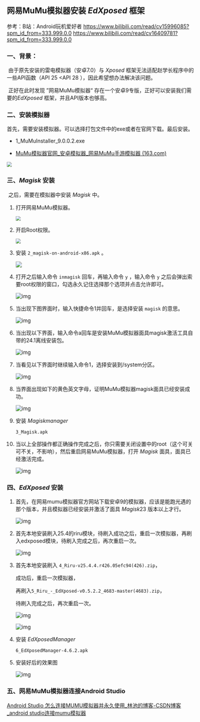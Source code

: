 ## 网易MuMu模拟器安装 $EdXposed$ 框架
参考：B站：Android玩机爱好者
https://www.bilibili.com/read/cv15996085?spm_id_from=333.999.0.0
https://www.bilibili.com/read/cv16409781?spm_id_from=333.999.0.0




### 一、背景：

​		由于原先安装的雷电模拟器（安卓7.0）与 $Xposed$ 框架无法适配赵学长程序中的一些API函数（API $25$ <API $28$ ），因此希望想办法解决该问题。

​		正好在此时发现 ”网易MuMu模拟器“ 存在一个安卓9专版，正好可以安装我们需要的$EdXposed$ 框架，并且API版本也够高。



### 二、安装模拟器

​		首先，需要安装模拟器。可以选择打包文件中的exe或者在官网下载。最后安装。

- 1_MuMuInstaller_9.0.0.2.exe

- [MuMu模拟器官网_安卓模拟器_网易MuMu手游模拟器 (163.com)](https://mumu.163.com/)

<img src="https://i0.hdslb.com/bfs/album/d74aecd08dfc27199682d9fd99e5c3d6f3ab2442.png" style="zoom:80%;" />



### 三、$Magisk$ 安装

​		之后，需要在模拟器中安装 $Magisk$ 中。

1. 打开网易MuMu模拟器。

   <img src="https://i0.hdslb.com/bfs/album/bc6f4fe398bc0f8b3a56cccca45fd63bcccc8af5.png" style="zoom: 80%;" />

   

2. 开启Root权限。

   <img src="https://i0.hdslb.com/bfs/album/314575f7310e1e6479051e45a87f42d059cc8593.png" style="zoom:80%;" />

   

3. 安装 `2_magisk-on-android-x86.apk` 。

   ![](https://i0.hdslb.com/bfs/album/fb03aebdc3b1764e695ca6c58a711d8d1624c699.png)

   

4. 打开之后输入命令 `inmagisk` 回车，再输入命令 `y` ，输入命令 `y` 之后会弹出索要root权限的窗口，勾选永久记住选择那个选项并点击允许即可。

   ![img](https://i0.hdslb.com/bfs/article/a92b291b136e8580d05ec90b2f1d44fc0e6f0dd7.png@942w_588h_progressive.webp)

   

5. 当出现下图界面时，输入快捷命令1并回车，是选择安装 `magisk` 的意思。

   ![img](https://i0.hdslb.com/bfs/article/e34942208c961e54c5eaf492c3a95e59d6425eb9.png@942w_588h_progressive.webp)

   

6. 当出现以下界面，输入命令a回车是安装MuMu模拟器面具magisk激活工具自带的24.1离线安装包。

   ![img](https://i0.hdslb.com/bfs/article/45737a2426c73f754d77c5d4ddd0fa6f54b7f35b.png@942w_591h_progressive.webp)

   

7. 当看见以下界面时继续输入命令1，选择安装到/system分区。

   ![img](https://i0.hdslb.com/bfs/article/578062fb691f3d542a6d19eaea9493c1a3ee0bd0.png@942w_588h_progressive.webp)

   

8. 当界面出现如下的黄色英文字母，证明MuMu模拟器magisk面具已经安装成功。

   ![img](https://i0.hdslb.com/bfs/article/9a471f566c71772d810ec698a7e568033d030d05.png@942w_590h_progressive.webp)

   

9. 安装 $Magiskmanager$

   `3_Magisk.apk`

   

10. 当以上全部操作都正确操作完成之后，你只需要关闭设置中的root（这个可关可不关，不影响），然后重启网易MuMu模拟器，打开 $Magisk$ 面具，面具已经激活完成。

    ![img](https://i0.hdslb.com/bfs/article/98b0ee2245ea1bfb95f84dcfd7484dc2c4c566bd.png@942w_582h_progressive.webp)

    

### 四、$EdXposed$ 安装

1. 首先，在网易mumu模拟器官方网站下载安卓9的模拟器，应该是能跑光遇的那个版本，并且模拟器已经安装并激活了面具 $Magisk23$ 版本以上才行。

   ![img](https://i0.hdslb.com/bfs/article/a8b90750f09d948655508a021ecd3115a325bd43.png@942w_587h_progressive.webp)

   

2. 首先本地安装刷入25.4的riru模块，待刷入成功之后，重启一次模拟器，再刷入edxposed模块，待刷入完成之后，再次重启一次。

   ![img](https://i0.hdslb.com/bfs/article/a8b90750f09d948655508a021ecd3115a325bd43.png@942w_587h_progressive.webp)

   

3. 首先本地安装刷入 `4_Riru-v25.4.4.r426.05efc94(426).zip`，

   成功后，重启一次模拟器，

   再刷入`5_Riru_-_EdXposed-v0.5.2.2_4683-master(4683).zip`，

   待刷入完成之后，再次重启一次。

   ![img](https://i0.hdslb.com/bfs/article/6c5761462be3ccbc13e1691c29b96ffef7aa5df6.png@942w_581h_progressive.webp)

   ![img](https://i0.hdslb.com/bfs/article/51bce132deb9ba50c0e508b16ff9d79bb0078ec5.png@942w_588h_progressive.webp)

   

4. 安装 $EdXposed Manager$

   `6_EdXposedManager-4.6.2.apk`

   

5. 安装好后的效果图

   ![img](https://i0.hdslb.com/bfs/article/8d3e26fdeb7c6d305913c5c3a479f32507e42837.png@942w_587h_progressive.webp)

   

### 五、网易MuMu模拟器连接Android Studio

[Android Studio 怎么连接MUMU模拟器并永久使用_林池的博客-CSDN博客_android studio连接mumu模拟器](https://blog.csdn.net/weixin_45090657/article/details/104647284)





